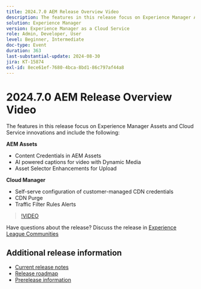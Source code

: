 ```yaml
---
title: 2024.7.0 AEM Release Overview Video
description: The features in this release focus on Experience Manager Assets and Cloud Service innovations and include the following:AEM Assets:Content Credentials in AEM Assets​AI powered captions for video with Dynamic Media​Asset Selector Enhancements for Upload​Cloud Manager:Self-serve configuration of customer-managed CDN credentials​CDN Purge​Traffic Filter Rules Alerts​
solution: Experience Manager
version: Experience Manager as a Cloud Service
role: Admin, Developer, User
level: Beginner, Intermediate
doc-type: Event
duration: 363
last-substantial-update: 2024-08-30
jira: KT-15874
exl-id: 8ece61ef-7680-4bca-8bd1-86c797af44a8
---
```

# 2024.7.0 AEM Release Overview Video

The features in this release focus on Experience Manager Assets and Cloud Service innovations and include the following:

**AEM Assets**

* Content Credentials in AEM Assets​
* AI powered captions for video with Dynamic Media​
* Asset Selector Enhancements for Upload​

**Cloud Manager**

* Self-serve configuration of customer-managed CDN credentials​
* CDN Purge​
* Traffic Filter Rules Alerts​

>[!VIDEO](https://video.tv.adobe.com/v/3431707/?learn=on)


Have questions about the release?  Discuss the release in [Experience League Communities](https://adobe.ly/3X9WQfF)

## Additional release information

* [Current release notes](https://experienceleague.adobe.com/docs/experience-manager-cloud-service/content/release-notes/home.html)
* [Release roadmap](https://experienceleague.adobe.com/docs/experience-manager-release-information/aem-release-updates/update-releases-roadmap.html)
* [Prerelease information](https://experienceleague.adobe.com/docs/experience-manager-cloud-service/content/release-notes/prerelease.html)
